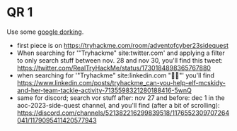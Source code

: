 # QR 1
Use some [google dorking](https://usersearch.org/updates/2023/02/05/the-ultimate-google-dorking-cheatsheet-2023/). 
- first piece is on https://tryhackme.com/room/adventofcyber23sidequest
- When searching for '"Tryhackme" site:twitter.com' and applying a filter to only search stuff between nov. 28 and nov 30, you'll find this tweet: https://twitter.com/RealTryHackMe/status/1730184898365767880
- when searching for '"Tryhackme" site:linkedin.com "🥚👀"' you'll find https://www.linkedin.com/posts/tryhackme_can-you-help-elf-mcskidy-and-her-team-tackle-activity-7135598321280188416-5wnQ
- same for discord; search vor stuff after: nov 27 and before: dec 1 in the aoc-2023-side-quest channel, and you'll find (after a bit of scrolling): https://discord.com/channels/521382216299839518/1176552309707264041/1179095411420577943


